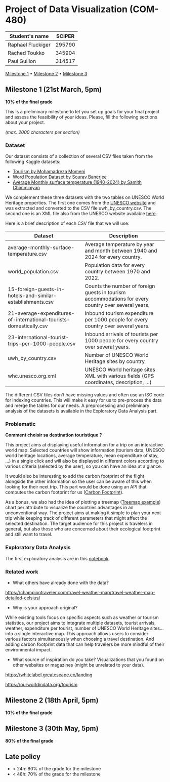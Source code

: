 # Project of Data Visualization (COM-480)

| Student's name | SCIPER |
| -------------- | ------ |
| Raphael Fluckiger | 295790 |
| Rached Toukko | 345904 |
| Paul Guillon | 314517 |

[Milestone 1](#milestone-1) • [Milestone 2](#milestone-2) • [Milestone 3](#milestone-3)

## Milestone 1 (21st March, 5pm)

**10% of the final grade**

This is a preliminary milestone to let you set up goals for your final project and assess the feasibility of your ideas.
Please, fill the following sections about your project.

*(max. 2000 characters per section)*

### Dataset

Our dataset consists of a collection of several CSV files taken from the following Kaggle datasets: 

- [Tourism by Mohamadreza Momeni](https://www.kaggle.com/datasets/imtkaggleteam/tourism)
- [Word Population Dataset by Sourav Banerjee](https://www.kaggle.com/datasets/iamsouravbanerjee/world-population-dataset)
- [Average Monthly surface temperature (1940-2024) by Samith Chimminiyan](https://www.kaggle.com/datasets/samithsachidanandan/average-monthly-surface-temperature-1940-2024)

We complement these three datasets with the two tables on UNESCO World Heritage properties. The first one comes from the [UNESCO website](https://whc.unesco.org/en/list/stat) and was extracted and converted to the CSV file uwh_by_country.csv. The second one is an XML file also from the UNESCO website available [here](https://whc.unesco.org/en/list/xml).

Here is a brief description of each CSV file that we will use:

|Dataset|Description|
|-----------|-----------|
|average-monthly-surface-temperature.csv|Average temperature by year and month between 1940 and 2024 for every country.|
|world_population.csv|Population data for every country between 1970 and 2022.|
|15-foreign-guests-in-hotels-and-similar-establishments.csv|Counts the number of foreign guests in tourism accommodations for every country over several years.|
|21-average-expenditures-of-international-tourists-domestically.csv|Inbound tourism expenditure per 1000 people for every country over several years.|
|23-international-tourist-trips-per-1000-people.csv|Inbound arrivals of tourists per 1000 people for every country over several years.|
|uwh_by_country.csv|Number of UNESCO World Heritage sites by country|
|whc.unesco.org.xml|UNESCO World heritage sites XML with various fields (GPS coordinates, description, …)|

The different CSV files don’t have missing values and often use an ISO code for indexing countries. This will make it easy for us to pre-process the data and merge the tables for our needs. A preprocessing and preliminary analysis of the datasets is available in the 
Exploratory Data Analysis part.

### Problematic
**Comment choisir sa destination touristique ?**

This project aims at displaying useful information for a trip on an interactive world map. Selected countries will show information (tourism data, UNESCO world heritage locations, average temperature, mean expenditure of stay, ...) in a single click and will also be displayed in different colors according to various criteria (selected by the user), so you can have an idea at a glance. 

It would also be interesting to add the carbon footprint of the flight alongside the other information so the user can be aware of this when looking for their next trip. This part would be done using an API that computes the carbon footprint for us ([Carbon Footprint](https://connect.myclimate.org/api-overview)).

As a bonus, we also had the idea of plotting a treemap ([Treemap example](https://finviz.com/map.ashx?t=sec_all)) chart per attribute to visualize the countries advantages in an unconventional way.
The project aims at making it simple to plan your next trip while keeping track of different parameters that might affect the selected destination. The target audience for this project is travelers in general, but also those who are concerned about their ecological footprint and still want to travel. 


### Exploratory Data Analysis

The first exploratory analysis are in this [notebook](https://github.com/com-480-data-visualization/geo-viz/blob/master/exploratory_analysis.ipynb).

### Related work


 - What others have already done with the data?
 
https://championtraveler.com/travel-weather-map/travel-weather-map-detailed-celsius/
 - Why is your approach original?
   
While existing tools focus on specific aspects such as weather or tourism statistics, our project aims to integrate multiple datasets, tourist arrivals, weather, expenditure per tourist, number of UNESCO World Heritage sites... into a single interactive map. This approach allows users to consider various factors simultaneously when choosing a travel destination. And adding carbon footprint data that can help travelers be more mindful of their environmental impact.
 - What source of inspiration do you take? Visualizations that you found on other websites or magazines (might be unrelated to your data).
   
https://whitelabel.greatescape.co/landing

https://ourworldindata.org/tourism


## Milestone 2 (18th April, 5pm)

**10% of the final grade**


## Milestone 3 (30th May, 5pm)

**80% of the final grade**


## Late policy

- < 24h: 80% of the grade for the milestone
- < 48h: 70% of the grade for the milestone

